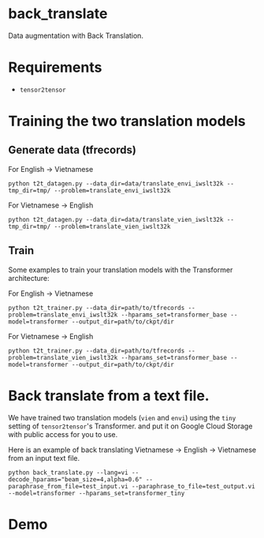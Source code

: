 # back_translate

Data augmentation with Back Translation.

# Requirements

* `tensor2tensor`

# Training the two translation models

## Generate data (tfrecords)

For English -> Vietnamese

```
python t2t_datagen.py --data_dir=data/translate_envi_iwslt32k --tmp_dir=tmp/ --problem=translate_envi_iwslt32k
```

For Vietnamese -> English

```
python t2t_datagen.py --data_dir=data/translate_vien_iwslt32k --tmp_dir=tmp/ --problem=translate_vien_iwslt32k
```

## Train

Some examples to train your translation models with the Transformer architecture:

For English -> Vietnamese

```
python t2t_trainer.py --data_dir=path/to/tfrecords --problem=translate_envi_iwslt32k --hparams_set=transformer_base --model=transformer --output_dir=path/to/ckpt/dir
```

For Vietnamese -> English

```
python t2t_trainer.py --data_dir=path/to/tfrecords --problem=translate_vien_iwslt32k --hparams_set=transformer_base --model=transformer --output_dir=path/to/ckpt/dir
```

# Back translate from a text file.

We have trained two translation models (`vien` and `envi`) using the `tiny` setting of `tensor2tensor`'s Transformer. and put it on Google Cloud Storage with public access for you to use.

Here is an example of back translating Vietnamese -> English -> Vietnamese from an input text file.

```
python back_translate.py --lang=vi --decode_hparams="beam_size=4,alpha=0.6" --paraphrase_from_file=test_input.vi --paraphrase_to_file=test_output.vi --model=transformer --hparams_set=transformer_tiny
```

# Demo